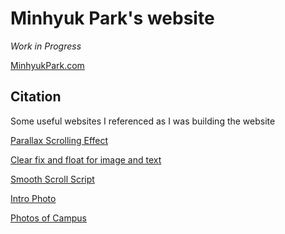 # Minhyuk Park's website
*Work in Progress*

[MinhyukPark.com](https://minhyukpark.com "Minhyuk Park's Website")

## Citation
Some useful websites I referenced as I was building the website

[Parallax Scrolling Effect](https://1stwebdesigner.com/parallax-scrolling-tutorial/ "1stWebdesigner tutorial")

[Clear fix and float for image and text](http://nicolasgallagher.com/micro-clearfix-hack/ "Nicholas Gallagher hack")

[Smooth Scroll Script](https://www.w3schools.com/jquery/tryit.asp?filename=tryjquery_eff_animate_smoothscroll "w3schools tutorial")

[Intro Photo](http://www.freepik.com/free-photos-vectors/background "Background image created by Tirachard - Freepik.com")

[Photos of Campus](https://admissions.illinois.edu/Visit/Photo-Tour/index "Photo Tour of Illinois Campus")


